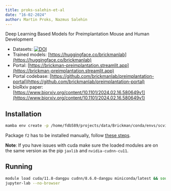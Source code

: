 ```yaml
---
title: proks-salehin-et-al
date: "16-02-2024"
author: Martin Proks, Nazmus Salehin
---
```


Deep Learning Based Models for Preimplantation Mouse and Human Development

- Datasets: [![DOI](https://zenodo.org/badge/DOI/10.5281/zenodo.10669600.svg)](https://doi.org/10.5281/zenodo.10669600)
- Trained models: [https://huggingface.co/brickmanlab](https://huggingface.co/brickmanlab)
- Portal: [https://brickman-preimplantation.streamlit.app](https://brickman-preimplantation.streamlit.app) 
- Portal codebase: [https://github.com/brickmanlab/preimplantation-portal](https://github.com/brickmanlab/preimplantation-portal)
- bioRxiv paper: [https://www.biorxiv.org/content/10.1101/2024.02.16.580649v1](https://www.biorxiv.org/content/10.1101/2024.02.16.580649v1)

## Installation

```bash
mamba env create -p /home/fdb589/projects/data/Brickman/conda/envs/scvi-1.0.0 -f environment.yml
```

Package `f2` has to be installed manually, follow [these steps](https://github.com/bhargavchippada/forceatlas2/issues/34#issuecomment-1102409914).

**Note**: If you have issues with cuda make sure the loaded modules are on the same version
as the pip `jaxlib` and `nvidia-cudnn-cu11`.

## Running

```bash
module load cuda/11.8-dangpu cudnn/8.6.0-dangpu miniconda/latest && source activate brickman
jupyter-lab --no-browser
```

